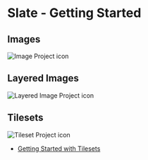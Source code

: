 # Slate - Getting Started

## Images

![Image Project icon](https://github.com/mitchcurtis/slate/blob/master/app/images/image-project.svg)

## Layered Images

![Layered Image Project icon](https://github.com/mitchcurtis/slate/blob/master/app/images/layered-image-project.svg)

## Tilesets

![Tileset Project icon](https://github.com/mitchcurtis/slate/blob/master/app/images/tileset-project.svg)

- [Getting Started with Tilesets](https://github.com/mitchcurtis/slate/blob/master/doc/getting-started-tilesets.md)

